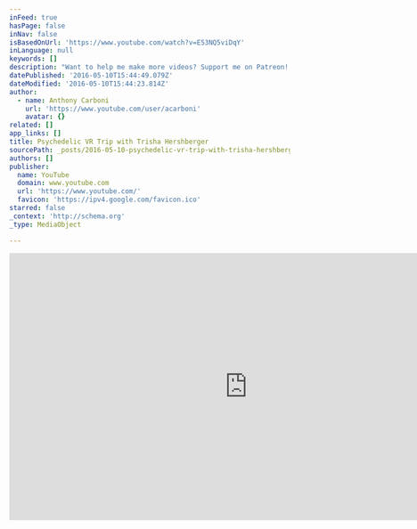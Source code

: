 ```yaml
---
inFeed: true
hasPage: false
inNav: false
isBasedOnUrl: 'https://www.youtube.com/watch?v=E53NQ5viDqY'
inLanguage: null
keywords: []
description: "Want to help me make more videos? Support me on Patreon! http://patreon.com/acarboni SoundSelf is a VR experience that's meant to be a meditation aid and psychedelic experience, reproducing the effects of something like DMT. Trisha Hershberger and I visited the game's creator, Robin Arnott, and things got weird in a strange hotel room."
datePublished: '2016-05-10T15:44:49.079Z'
dateModified: '2016-05-10T15:44:23.814Z'
author:
  - name: Anthony Carboni
    url: 'https://www.youtube.com/user/acarboni'
    avatar: {}
related: []
app_links: []
title: Psychedelic VR Trip with Trisha Hershberger
sourcePath: _posts/2016-05-10-psychedelic-vr-trip-with-trisha-hershberger.md
authors: []
publisher:
  name: YouTube
  domain: www.youtube.com
  url: 'https://www.youtube.com/'
  favicon: 'https://ipv4.google.com/favicon.ico'
starred: false
_context: 'http://schema.org'
_type: MediaObject

---
```

<iframe src="https://cdn.embedly.com/widgets/media.html?src=https%3A%2F%2Fwww.youtube.com%2Fembed%2FE53NQ5viDqY%3Ffeature%3Doembed&amp;url=https%3A%2F%2Fipv4.google.com%2Fsorry%2FIndexRedirect%3Fcontinue%3Dhttps%3A%2F%2Fwww.youtube.com%2Fwatch%253Fv%253DE53NQ5viDqY%26q%3DCGMSBDbMFPkYxf3HuQUiGQDxp4NLvoev8IRqc7GFn4teSBUGh6EJBuI&amp;image=https%3A%2F%2Fi.ytimg.com%2Fvi%2FE53NQ5viDqY%2Fhqdefault.jpg&amp;key=b7d04c9b404c499eba89ee7072e1c4f7&amp;type=text%2Fhtml&amp;schema=google" width="854" height="480" scrolling="no" frameborder="0" allowfullscreen="" style=""></iframe>